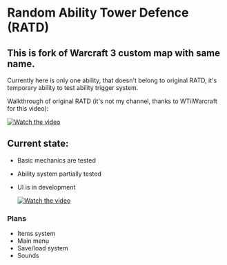 # Random Ability Tower Defence (RATD)
## This is fork of Warcraft 3 custom map with same name.
Currently here is only one ability, that doesn't belong to original RATD, it's temporary ability to test ability trigger system.

Walkthrough of original RATD (it's not my channel, thanks to WTiiWarcraft for this video):

[![Watch the video](https://img.youtube.com/vi/_8KcvyUhAOc/default.jpg)](https://youtu.be/watch?v=_8KcvyUhAOc)

## Current state:
- Basic mechanics are tested
- Ability system partially tested
- UI is in development

  [![Watch the video](https://img.youtube.com/vi/WpskwpLXnx4/default.jpg)](https://youtu.be/WpskwpLXnx4)
### Plans
- Items system
- Main menu
- Save/load system
- Sounds
